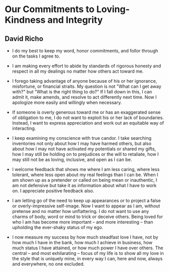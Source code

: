 Our Commitments to Loving-Kindness and Integrity
================================================

David Richo
-----------

* I do my best
  to keep my word,
  honor commitments,
  and follor through
  on the tasks I agree to.

* I am making every effort
  to abide by standards
  of rigorous honesty and respect
  in all my dealings
  no matter how others act toward me.
 
* I forego taking advantage of anyone
  because of his or her ignorance,
  misfortune, or financial straits.
  My question is not
  "What can I get away with?"
  but "What is the right thing to do?"
  If I fall down in this,
  I can admit it, make amends,
  and resolve to act differently next time.
  Now I apologize more easily and willingly
  when necessary.

* If someone is overly generous toward me
  or has an exaggerated sense of obligation to me,
  I do not want to exploit
  his or her lack of boundaries.
  Instead, I want to express appreciation
  and work out an equitable way of interacting.

* I keep examining my conscience with true candor.
  I take searching inventories
  not only about how I may have harmed others,
  but also about how I may not have activated my potentials
  or shared my gifts,
  how I may still be holding on to prejudices
  or the will to retaliate,
  how I may still not be
  as loving, inclusive, and open
  as I can be.

* I welcome feedback
  that shows me where I am less caring,
  where less tolerant,
  where less open about my real feelings
  than I can be.
  When I am shown up as a pretender
  or called on being mean or inauthentic,
  I am not defensive
  but take it as information
  about what I have to work on.
  I appreciate positive feedback also.

* I am letting go of the need
  to keep up appearances or to project
  a false or overly-impressive self-image.
  Now I want to appear as I am,
  without pretense
  and no matter how unflattering.
  I do not want to use any charms
  of body, word or mind
  to trick or deceive others.
  Being loved for who I am
  has become more important
  – and more interesting –
  than upholding the ever-shaky status
  of my ego.

* I now measure my success
  by how much steadfast love I have,
  not by how much I have in the bank,
  how much I achieve in business,
  how much status I have attained,
  or how much power I have over others.
  The central
  – and most exhilarating –
  focus of my life
  is to show all my love
  in the style that is uniquely mine,
  in every way I can,
  here and now,
  always and everywhere,
  no one excluded.
